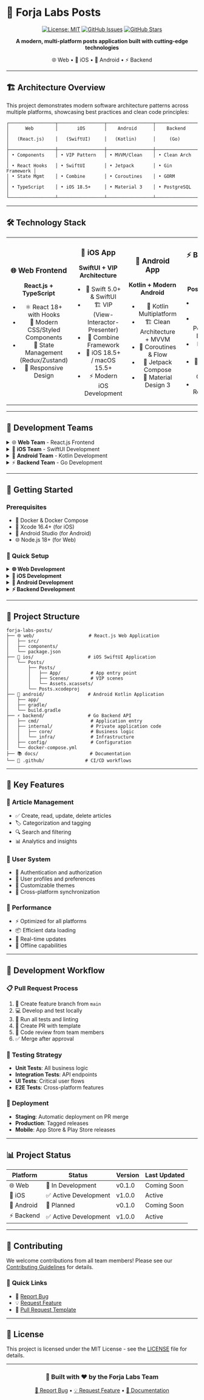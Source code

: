 # 🚀 Forja Labs Posts

<div align="center">
  
  [![License: MIT](https://img.shields.io/badge/License-MIT-yellow.svg)](https://opensource.org/licenses/MIT)
  [![GitHub Issues](https://img.shields.io/github/issues/forja-pro/forja-labs-posts)](https://github.com/forja-pro/forja-labs-posts/issues)
  [![GitHub Stars](https://img.shields.io/github/stars/forja-pro/forja-labs-posts)](https://github.com/forja-pro/forja-labs-posts/stargazers)
  
  **A modern, multi-platform posts application built with cutting-edge technologies**
  
  🌐 Web • 📱 iOS • 🤖 Android • ⚡ Backend
  
</div>

---

## 🏗️ Architecture Overview

This project demonstrates modern software architecture patterns across multiple platforms, showcasing best practices and clean code principles:

```
┌─────────────────┬─────────────────┬─────────────────┬─────────────────┐
│      Web        │       iOS       │    Android      │    Backend      │
│   (React.js)    │   (SwiftUI)     │   (Kotlin)      │     (Go)        │
├─────────────────┼─────────────────┼─────────────────┼─────────────────┤
│ • Components    │ • VIP Pattern   │ • MVVM/Clean    │ • Clean Arch    │
│ • React Hooks   │ • SwiftUI       │ • Jetpack       │ • Gin Framework │
│ • State Mgmt    │ • Combine       │ • Coroutines    │ • GORM          │
│ • TypeScript    │ • iOS 18.5+     │ • Material 3    │ • PostgreSQL    │
└─────────────────┴─────────────────┴─────────────────┴─────────────────┘
```

---

## 🛠️ Technology Stack

<table>
<tr>
<td align="center" width="25%">

### 🌐 **Web Frontend**
**React.js + TypeScript**

- ⚛️ React 18+ with Hooks
- 🎨 Modern CSS/Styled Components
- 🔄 State Management (Redux/Zustand)
- 📱 Responsive Design

</td>
<td align="center" width="25%">

### 📱 **iOS App**
**SwiftUI + VIP Architecture**

- 🍎 Swift 5.0+ & SwiftUI
- 🏗️ VIP (View-Interactor-Presenter)
- 🔄 Combine Framework
- 🎯 iOS 18.5+ / macOS 15.5+
- ⚡ Modern iOS Development

</td>
<td align="center" width="25%">

### 🤖 **Android App**
**Kotlin + Modern Android**

- 🎯 Kotlin Multiplatform
- 🏗️ Clean Architecture + MVVM
- 🔄 Coroutines & Flow
- 🎨 Jetpack Compose
- 📱 Material Design 3

</td>
<td align="center" width="25%">

### ⚡ **Backend API**
**Go + PostgreSQL**

- 🚀 Go 1.24.6
- 🗄️ PostgreSQL Database
- 📊 GORM ORM
- 🐳 Docker & Docker Compose
- 🔄 Hot Reload (Air)

</td>
</tr>
</table>

---

## 👥 Development Teams

<details>
<summary>🌐 <strong>Web Team</strong> - React.js Frontend</summary>

### 👨‍💻 Team Members

<table>
<tr>
<td align="center" width="150">
<img src="https://via.placeholder.com/100x100/0ea5e9/ffffff?text=👨‍💻" width="100" height="100" style="border-radius: 50%;">
<br><strong>Frontend Lead</strong>
<br><em>[Available Position]</em>
<br>
<a href="#"><img src="https://img.shields.io/badge/GitHub-100000?style=flat&logo=github&logoColor=white" alt="GitHub"></a>
</td>
<td align="center" width="150">
<img src="https://via.placeholder.com/100x100/10b981/ffffff?text=⚛️" width="100" height="100" style="border-radius: 50%;">
<br><strong>React Developer</strong>
<br><em>[Available Position]</em>
<br>
<a href="#"><img src="https://img.shields.io/badge/GitHub-100000?style=flat&logo=github&logoColor=white" alt="GitHub"></a>
</td>
<td align="center" width="150">
<img src="https://via.placeholder.com/100x100/f59e0b/ffffff?text=🎭" width="100" height="100" style="border-radius: 50%;">
<br><strong>UI/UX Designer</strong>
<br><em>[Available Position]</em>
<br>
<a href="#"><img src="https://img.shields.io/badge/GitHub-100000?style=flat&logo=github&logoColor=white" alt="GitHub"></a>
</td>
</tr>
</table>

### 🎯 Responsibilities
- React.js application development
- User interface design and implementation
- State management and performance optimization
- Cross-browser compatibility
- Progressive Web App (PWA) features

</details>

<details>
<summary>📱 <strong>iOS Team</strong> - SwiftUI Development</summary>

### 👨‍💻 Team Members

<table>
<tr>
<td align="center" width="150">
<img src="https://avatars.githubusercontent.com/u/20804404?v=4" width="100" height="100" style="border-radius: 50%;">
<br><strong>Vinicius Rossado</strong>
<br><em>iOS Developer</em>
<br>
<a href="https://github.com/vinirossado"><img src="https://img.shields.io/badge/GitHub-100000?style=flat&logo=github&logoColor=white" alt="GitHub"></a>
</td>
<td align="center" width="150">
<img src="https://via.placeholder.com/100x100/8b5cf6/ffffff?text=W" width="100" height="100" style="border-radius: 50%;">
<br><strong>Willians</strong>
<br><em>iOS Developer</em>
<br>
<a href="https://github.com/willians-username"><img src="https://img.shields.io/badge/GitHub-100000?style=flat&logo=github&logoColor=white" alt="GitHub"></a>
</td>
<td align="center" width="150">
<img src="https://via.placeholder.com/100x100/06b6d4/ffffff?text=📱" width="100" height="100" style="border-radius: 50%;">
<br><strong>Renata Rodryguez</strong>
<br><em>iOS Developer</em>
<br>
<a href="#"><img src="https://img.shields.io/badge/GitHub-100000?style=flat&logo=github&logoColor=white" alt="GitHub"></a>
</td>
</tr>
</table>

### 🎯 Responsibilities
- SwiftUI application architecture (VIP pattern)
- iOS/macOS native features integration
- App Store optimization and submission
- Performance profiling and optimization
- iOS-specific UI/UX patterns

</details>

<details>
<summary>🤖 <strong>Android Team</strong> - Kotlin Development</summary>

### 👨‍💻 Team Members

<table>
<tr>
<td align="center" width="150">
<img src="https://via.placeholder.com/100x100/22c55e/ffffff?text=🎯" width="100" height="100" style="border-radius: 50%;">
<br><strong>Android Lead</strong>
<br><em>[Available Position]</em>
<br>
<a href="#"><img src="https://img.shields.io/badge/GitHub-100000?style=flat&logo=github&logoColor=white" alt="GitHub"></a>
</td>
<td align="center" width="150">
<img src="https://via.placeholder.com/100x100/a855f7/ffffff?text=K" width="100" height="100" style="border-radius: 50%;">
<br><strong>Kotlin Developer</strong>
<br><em>[Available Position]</em>
<br>
<a href="#"><img src="https://img.shields.io/badge/GitHub-100000?style=flat&logo=github&logoColor=white" alt="GitHub"></a>
</td>
<td align="center" width="150">
<img src="https://via.placeholder.com/100x100/ef4444/ffffff?text=🏗️" width="100" height="100" style="border-radius: 50%;">
<br><strong>Mobile Architect</strong>
<br><em>[Available Position]</em>
<br>
<a href="#"><img src="https://img.shields.io/badge/GitHub-100000?style=flat&logo=github&logoColor=white" alt="GitHub"></a>
</td>
</tr>
</table>

### 🎯 Responsibilities
- Kotlin application development
- Android architecture components
- Google Play Store optimization
- Material Design implementation
- Android-specific integrations

</details>

<details>
<summary>⚡ <strong>Backend Team</strong> - Go Development</summary>

### 👨‍💻 Team Members

<table>
<tr>
<td align="center" width="150">
<img src="https://via.placeholder.com/100x100/f97316/ffffff?text=🚀" width="100" height="100" style="border-radius: 50%;">
<br><strong>Backend Lead</strong>
<br><em>[Available Position]</em>
<br>
<a href="#"><img src="https://img.shields.io/badge/GitHub-100000?style=flat&logo=github&logoColor=white" alt="GitHub"></a>
</td>
<td align="center" width="150">
<img src="https://via.placeholder.com/100x100/0891b2/ffffff?text=🗄️" width="100" height="100" style="border-radius: 50%;">
<br><strong>Database Architect</strong>
<br><em>[Available Position]</em>
<br>
<a href="#"><img src="https://img.shields.io/badge/GitHub-100000?style=flat&logo=github&logoColor=white" alt="GitHub"></a>
</td>
<td align="center" width="150">
<img src="https://via.placeholder.com/100x100/dc2626/ffffff?text=🐳" width="100" height="100" style="border-radius: 50%;">
<br><strong>DevOps Engineer</strong>
<br><em>[Available Position]</em>
<br>
<a href="#"><img src="https://img.shields.io/badge/GitHub-100000?style=flat&logo=github&logoColor=white" alt="GitHub"></a>
</td>
</tr>
</table>

### 🎯 Responsibilities
- Go API development and architecture
- Database design and optimization
- Docker containerization
- CI/CD pipeline management
- API documentation and testing

</details>

---

## 🚦 Getting Started

### Prerequisites
- 🐳 Docker & Docker Compose
- 📱 Xcode 16.4+ (for iOS)
- 🤖 Android Studio (for Android)
- 🌐 Node.js 18+ (for Web)

### 🔧 Quick Setup

<details>
<summary><strong>🌐 Web Development</strong></summary>

```bash
# Coming soon - Web frontend setup
cd web/
npm install
npm run dev
```

</details>

<details>
<summary><strong>📱 iOS Development</strong></summary>

```bash
# Navigate to iOS project
cd ios/Posts/

# Open in Xcode
open Posts.xcodeproj

# Or use Xcode command line
xcodebuild -project Posts.xcodeproj -scheme Posts
```

**Requirements:**
- macOS 15.5+
- Xcode 16.4+
- iOS Simulator or physical device

</details>

<details>
<summary><strong>🤖 Android Development</strong></summary>

```bash
# Coming soon - Android setup
cd android/
./gradlew build
./gradlew run
```

</details>

<details>
<summary><strong>⚡ Backend Development</strong></summary>

```bash
# Navigate to backend directory
cd backend/

# Copy environment file
cp .env.example .env

# Start with Docker Compose
docker-compose up

# API will be available at http://localhost:8080
```

**Environment Variables:**
```env
SERVER_PORT=8080
POSTGRES_HOST=db
POSTGRES_USER=forja_user
POSTGRES_PASSWORD=your_password
POSTGRES_DB=forja_posts
POSTGRES_PORT=5432
```

</details>

---

## 📁 Project Structure

```
forja-labs-posts/
├── 🌐 web/                    # React.js Web Application
│   ├── src/
│   ├── components/
│   └── package.json
├── 📱 ios/                    # iOS SwiftUI Application
│   └── Posts/
│       ├── Posts/
│       │   ├── App/           # App entry point
│       │   ├── Scenes/        # VIP scenes
│       │   └── Assets.xcassets/
│       └── Posts.xcodeproj
├── 🤖 android/                # Android Kotlin Application
│   ├── app/
│   ├── gradle/
│   └── build.gradle
├── ⚡ backend/                # Go Backend API
│   ├── cmd/                   # Application entry
│   ├── internal/              # Private application code
│   │   ├── core/              # Business logic
│   │   └── infra/             # Infrastructure
│   ├── config/                # Configuration
│   └── docker-compose.yml
├── 📚 docs/                   # Documentation
└── 🔧 .github/               # CI/CD workflows
```

---

## 🎯 Key Features

### 📝 **Article Management**
- ✅ Create, read, update, delete articles
- 🏷️ Categorization and tagging
- 🔍 Search and filtering
- 📊 Analytics and insights

### 👤 **User System**
- 🔐 Authentication and authorization
- 👥 User profiles and preferences
- 🎨 Customizable themes
- 📱 Cross-platform synchronization

### 🚀 **Performance**
- ⚡ Optimized for all platforms
- 📦 Efficient data loading
- 🔄 Real-time updates
- 💾 Offline capabilities

---

## 🔄 Development Workflow

### 📋 **Pull Request Process**
1. 🌿 Create feature branch from `main`
2. 💻 Develop and test locally
3. 🧪 Run all tests and linting
4. 📝 Create PR with template
5. 👀 Code review from team members
6. ✅ Merge after approval

### 🧪 **Testing Strategy**
- **Unit Tests**: All business logic
- **Integration Tests**: API endpoints
- **UI Tests**: Critical user flows
- **E2E Tests**: Cross-platform features

### 🚀 **Deployment**
- **Staging**: Automatic deployment on PR merge
- **Production**: Tagged releases
- **Mobile**: App Store & Play Store releases

---

## 📊 Project Status

| Platform | Status | Version | Last Updated |
|----------|--------|---------|--------------|
| 🌐 Web | 🔄 In Development | v0.1.0 | Coming Soon |
| 📱 iOS | ✅ Active Development | v1.0.0 | Active |
| 🤖 Android | 🔄 Planned | v0.1.0 | Coming Soon |
| ⚡ Backend | ✅ Active Development | v1.0.0 | Active |

---

## 🤝 Contributing

We welcome contributions from all team members! Please see our [Contributing Guidelines](.github/CONTRIBUTING.md) for details.

### 🎯 **Quick Links**
- 🐛 [Report Bug](.github/ISSUE_TEMPLATE/bug.md)
- 💡 [Request Feature](.github/ISSUE_TEMPLATE/feature.md)
- 📝 [Pull Request Template](.github/pull_request_template.md)

---

## 📄 License

This project is licensed under the MIT License - see the [LICENSE](LICENSE) file for details.

---

<div align="center">

### 🌟 **Built with ❤️ by the Forja Labs Team**

[🐛 Report Bug](../../issues) • [💡 Request Feature](../../issues) • [📖 Documentation](../../wiki)

</div>
